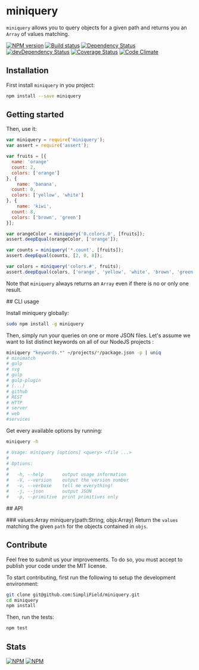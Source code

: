# miniquery

`miniquery` allows you to query objects for a given path and returns you an
 `Array` of values matching.

[![NPM version](https://badge.fury.io/js/miniquery.png)](https://npmjs.org/package/miniquery) [![Build status](https://secure.travis-ci.org/SimpliField/miniquery.png)](https://travis-ci.org/SimpliField/miniquery) [![Dependency Status](https://david-dm.org/SimpliField/miniquery.png)](https://david-dm.org/SimpliField/miniquery) [![devDependency Status](https://david-dm.org/SimpliField/miniquery/dev-status.png)](https://david-dm.org/SimpliField/miniquery#info=devDependencies) [![Coverage Status](https://coveralls.io/repos/SimpliField/miniquery/badge.png?branch=master)](https://coveralls.io/r/SimpliField/miniquery?branch=master) [![Code Climate](https://codeclimate.com/github/SimpliField/miniquery.png)](https://codeclimate.com/github/SimpliField/miniquery)

## Installation

First install `miniquery` in you project:
```sh
npm install --save miniquery
```

## Getting started

Then, use it:

```js
var miniquery = require('miniquery');
var assert = require('assert');

var fruits = [{
  name: 'orange'
  count: 2,
  colors: ['orange']
}, {
	name: 'banana',
  count: 0,
  colors: ['yellow', 'white']
}, {
	name: 'kiwi',
  count: 8,
  colors: ['brown', 'green']
}];

var orangeColor = miniquery('0.colors.0', [fruits]);
assert.deepEqual(orangeColor, ['orange']);

var counts = miniquery('*.count', [fruits]);
assert.deepEqual(counts, [2, 0, 8]);

var colors = miniquery('colors.#', fruits);
assert.deepEqual(colors, ['orange', 'yellow', 'white', 'brown', 'green']);
```

Note that `miniquery` always returns an `Array` even if there is no or only one
 result.

## CLI usage

Install miniquery globally:
```sh
sudo npm install -g miniquery
```

Then, simply run your queries on one or more JSON files. Let's assume we want
 to list distinct keywords on all of our NodeJS projects :
```sh
miniquery "keywords.*" ~/projects/*/package.json -p | uniq
# minimatch
# gulp
# svg
# gulp
# gulp-plugin
# (...)
# github
# REST
# HTTP
# server
# web
#services
```

Get every available options by running:
```sh
miniquery -h

# Usage: miniquery [options] <query> <file ...>
#
# Options:
#
#   -h, --help       output usage information
#   -V, --version    output the version number
#   -v, --verbose    tell me everything!
#   -j, --json       output JSON
#   -p, --primitive  print primitives only
```

## API

### values:Array miniquery(path:String, objs:Array)
Return the `values` matching the given `path` for the objects contained in
 `objs`.

## Contribute

Feel free to submit us your improvements. To do so, you must accept to publish
 your code under the MIT license.

To start contributing, first run the following to setup the development
 environment:
```sh
git clone git@github.com:SimpliField/miniquery.git
cd miniquery
npm install
```

Then, run the tests:
```sh
npm test
```

## Stats
[![NPM](https://nodei.co/npm/miniquery.png?downloads=true&stars=true)](https://nodei.co/npm/miniquery/)
[![NPM](https://nodei.co/npm-dl/miniquery.png)](https://nodei.co/npm/miniquery/)

